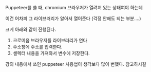 Puppeteer를 쓸 때, chromium 브라우저가 열려져 있는 상태여야 하는데

이건 어차피 그 라이브러리가 알아서 열어준다 (걱정 안해도 되는 부분....)

크게 아래와 같이 진행된다.

1. 크로미움 브라우저를 라이브러리가 연다
2. 주소창에 주소를 입력한다.
3. 셀렉터 내용을 가져와서 변수에 저장한다.

강의 내용에서 쓰인 puppeteer 사용법이 생각보다 많이 변했다.
참고하시길
